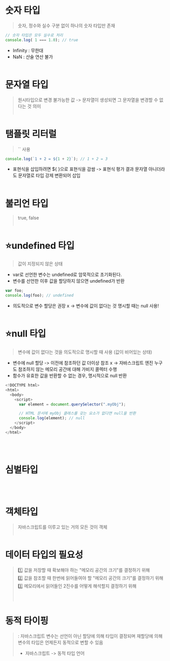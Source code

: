 # 숫자 타입
> 숫자, 정수와 실수 구분 없이 하나의 숫자 타입만 존재
```js
// 숫자 타입은 모두 실수로 처리
console.log( 1 === 1.0); // true
```
+ Infinity : 무한대
+ NaN : 산술 연산 불가
<br/><br/>
# 문자열 타입
> 원시타입으로 변경 불가능한 값 -> 문자열이 생성되면 그 문자열을 변경할 수 없다는 것 의미
<br/><br/>
# 탬플릿 리터럴
> `` 사용
```js
console.log(`1 + 2 = ${1 + 2}`); // 1 + 2 = 3
```
+ 표현식을 삽입하려면 ${ }으로 표현식을 감쌈 -> 표현식 평가 결과 문자열 아니더라도 문자열로 타입 강제 변환되어 삽입
<br/><br/>
# 불리언 타입
> true, false
<br/><br/>
# ⭐undefined 타입 
> 값이 지정되지 않은 상태
+ var로 선언한 변수는 undefined로 암묵적으로 초기화된다.
+ 변수를 선언한 이후 값을 할당하지 않으면 undefined가 반환
```js
var foo;
console.log(foo); // undefined
```
* 의도적으로 변수 할당은 권장 x -> 변수에 값이 없다는 것 명시할 때는 null 사용!
<br/><br/>
# ⭐null 타입
> 변수에 값이 없다는 것을 의도적으로 명시할 때 사용 (값이 비어있는 상태)
+ 변수에 null 할당 -> 이전에 참조하던 값 더이상 참조 x  -> 자바스크립트 엔진 누구도 참조하지 않는 메모리 공간에 대해 가비지 콜렉터 수행
+ 함수가 유효한 값을 반환할 수 없는 경우, 명시적으로 null 반환
```js
<!DOCTYPE html>
<html>
  <body>
    <script>
      var element = document.querySelector(".myObj");

      // HTML 문서에 myObj 클래스를 갖는 요소가 없다면 null을 반환
      console.log(element); // null
    </script>
  </body>
</html>
```
<br/><br/>
# 심벌타입
<br/><br/>
# 객체타입
> 자바스크립트를 이루고 있는 거의 모든 것이 객체
<br/><br/>
# 데이터 타입의 필요성 
> 1️⃣ 값을 저장할 때 확보해야 하는 "메모리 공간의 크기"를 결정하기 위해<br/>
> 2️⃣ 값을 참조할 때 한번에 읽어들여야 할 "메모리 공간의 크기"를 결정하기 위해<br/>
> 3️⃣ 메모리에서 읽어들인 2진수를 어떻게 해석할지 결정하기 위해<br/>
<br/><br/>
# 동적 타이핑
> : 자바스크립트 변수는 선언이 아닌 할당에 의해 타입이 결정되며 재할당에 의해 변수의 타입은 언제든지 동적으로 변할 수 있음<br/>
> - 자바스크립트 -> 동적 타입 언어




